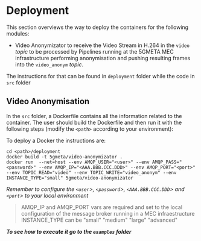 # Deployment

This section overviews the way to deploy the containers for the following modules:
- Video Anonymizator to receive the Video Stream in H.264 in the `video` _topic_ to be processed by Pipelines running at the 5GMETA MEC infrastructure performing anonymisation and pushing resulting frames into the `video_anonym` _topic_. 

The instructions for that can be found in `deployment` folder while the code in `src` folder

## Video Anonymisation

In the `src` folder, a Dockerfile contains all the information related to the container.
The user should build the Dockerfile and then run it with the following steps (modify the `<path>` according to your environment):

To deploy a Docker the instructions are:

    cd <path>/deployment
	docker build -t 5gmeta/video-anonymizator .
	docker run  --net=host --env AMQP_USER="<user>" --env AMQP_PASS="<password>" --env AMQP_IP="<AAA.BBB.CCC.DDD>" --env AMQP_PORT="<port>" --env TOPIC_READ="video" --env TOPIC_WRITE="video_anonym" --env INSTANCE_TYPE="small" 5gmeta/video-anonymizator

_Remember to configure the `<user`>, `<password`>, `<AAA.BBB.CCC.DDD`> and `<port`> to your local environment_

> AMQP_IP and AMQP_PORT vars are required and set to the local configuration of the message broker running in a MEC infraestructure
> INSTANCE_TYPE can be "small" "medium" "large" "advanced"

***To see how to execute it go to the `examples` folder***
